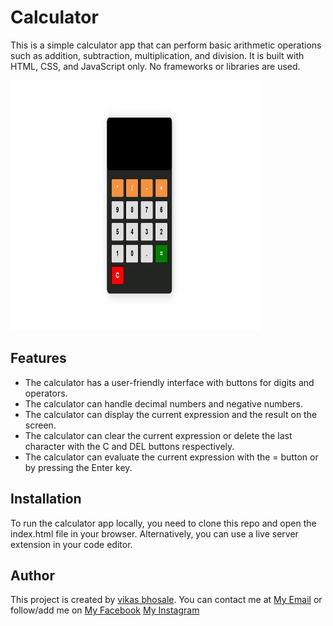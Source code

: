 # Calculator

This is a simple calculator app that can perform basic arithmetic operations such as addition, subtraction, multiplication, and division. It is built with HTML, CSS, and JavaScript only. No frameworks or libraries are used.

<img src="Screenshot.png" alt="Calculator" width="400" height="400">

## Features

- The calculator has a user-friendly interface with buttons for digits and operators.
- The calculator can handle decimal numbers and negative numbers.
- The calculator can display the current expression and the result on the screen.
- The calculator can clear the current expression or delete the last character with the C and DEL buttons respectively.
- The calculator can evaluate the current expression with the = button or by pressing the Enter key.

## Installation

To run the calculator app locally, you need to clone this repo and open the index.html file in your browser. Alternatively, you can use a live server extension in your code editor.


## Author

This project is created by [vikas bhosale](https://github.com/vikasbhosale-45). You can contact me at [My Email](vikasbhosale161@gmail.com) or follow/add me on [My Facebook](https://www.facebook.com/vikasbhosale45/) [My Instagram](https://www.instagram.com/vikasbhosale_45/)
